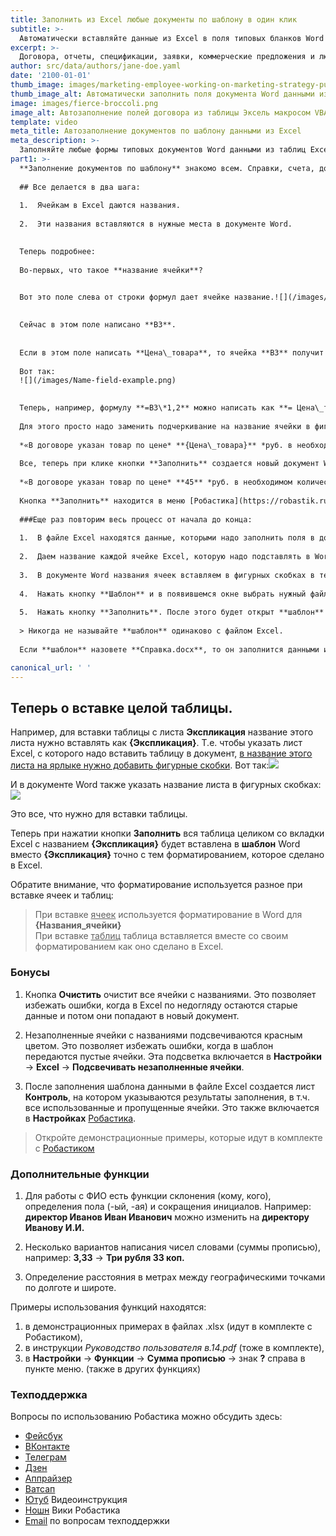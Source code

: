 ```yaml
---
title: Заполнить из Excel любые документы по шаблону в один клик
subtitle: >-
  Автоматически вставляйте данные из Excel в поля типовых бланков Word
excerpt: >-
  Договора, отчеты, спецификации, заявки, коммерческие предложения и любые формы документов .doc автоматически заполняйте по шаблону данными из таблиц Excel с помощью готового макроса VBA. Любые бланки в Word можно заполнять по образцу вставляя содержимое ячеек Excel без программирования вообще.
author: src/data/authors/jane-doe.yaml
date: '2100-01-01'
thumb_image: images/marketing-employee-working-on-marketing-strategy-purple.png
thumb_image_alt: Автоматически заполнить поля документа Word данными из Excel в надстройке VBA
image: images/fierce-broccoli.png
image_alt: Автозаполнение полей договора из таблицы Эксель макросом VBA
template: video
meta_title: Автозаполнение документов по шаблону данными из Excel
meta_description: >-
  Заполняйте любые формы типовых документов Word данными из таблиц Excel с помощью готового макроса VBA автоматически
part1: >-
  **Заполнение документов по шаблону** знакомо всем. Справки, счета, договора, декларации, отчеты и т.д. – сопровождают любой рабочий процесс. Если это часть вашей работы и вы заполняете документы данными из Excel, то вы попали куда нужно. 
  
  ## Все делается в два шага: 
  
  1.  Ячейкам в Excel даются названия. 
  
  2.  Эти названия вставляются в нужные места в документе Word.
  

  Теперь подробнее:
  
  Во-первых, что такое **название ячейки**?


  Вот это поле слева от строки формул дает ячейке название.![](/images/Name-field.png)
  
  
  Сейчас в этом поле написано **В3**. 
  
  
  Если в этом поле написать **Цена\_товара**, то ячейка **В3** получит название **Цена\_товара**. 
  
  Вот так:
  ![](/images/Name-field-example.png)

  
  Теперь, например, формулу **=В3\*1,2** можно написать как **= Цена\_товара\*1,2** и результат будет одинаковый. Попробуйте и сразу все поймете. Со вторым шагом еще проще. Например, содержимое нашей ячейки **Цена\_товара** (в нашем примере это 45) нужно вставить вместо подчеркивания в текст: *«В договоре указан товар по цене* **\__** *руб. в необходимом количестве»*.
  
  Для этого просто надо заменить подчеркивание на название ячейки в фигурных скобках, вот так:
  
  *«В договоре указан товар по цене* **{Цена\_товара}** *руб. в необходимом количестве»*.
  
  Все, теперь при клике кнопки **Заполнить** создается новый документ Word с текстом:
  
  *«В договоре указан товар по цене* **45** *руб. в необходимом количестве»*.
  
  Кнопка **Заполнить** находится в меню [Робастика](https://robastik.ru/features-filling) на вкладке **Надстройки** в Excel:![](/images/MenuWord-2496f53a.png)
  
  ###Еще раз повторим весь процесс от начала до конца:
  
  1.  В файле Excel находятся данные, которыми надо заполнить поля в документе Word.
  
  2.  Даем название каждой ячейке Excel, которую надо подставлять в Word.
  
  3.  В документе Word названия ячеек вставляем в фигурных скобках в те места, куда надо подставлять содержимое этих ячеек. Этот документ Word теперь будем называть **шаблоном**.
  
  4.  Нажать кнопку **Шаблон** и в появившемся окне выбрать нужный файл .docx, в котором вставлены названия ячеек в фигурных скобках.
  
  5.  Нажать кнопку **Заполнить**. После этого будет открыт **шаблон** и в него вместо фигурных скобок будут подставлены данные из Excel. Затем заполненный документ будет сохранен с именем файла Excel и в ту же папку, где находится этот файл Excel. Если файл Excel называется **Справка.xlsx**, то заполненный шаблон сохранится рядом с ним под именем **Справка.docx**.
  
  > Никогда не называйте **шаблон** одинаково с файлом Excel. 
  
  Если **шаблон** назовете **Справка.docx**, то он заполнится данными из Excel и заполненный файл сохранится под именем **Справка.docx** вместо **шаблона**, т.е. **шаблон** пропадет. Лучше назвать шаблон **Шаблон справки.docx**.

canonical_url: ' '
---
```

## Теперь о вставке целой таблицы.

  Например, для вставки таблицы с листа **Экспликация** название этого листа нужно вставлять как **{Экспликация}**. Т.е. чтобы указать лист Excel, с которого надо вставить таблицу в документ, <u>в название этого листа на ярлыке нужно добавить фигурные скобки</u>. Вот так:![](/images/Table-check.png)

  И в документе Word также указать название листа в фигурных скобках:![](/images/Table-into-document.png)

  Это все, что нужно для вставки таблицы. 

  Теперь при нажатии кнопки **Заполнить** вся таблица целиком со вкладки Excel с названием **{Экспликация}** будет вставлена в **шаблон** Word вместо **{Экспликация}** точно с тем форматированием, которое сделано в Excel. 

  Обратите внимание, что форматирование используется разное при вставке ячеек и таблиц:
  >При вставке <u>ячеек</u> используется форматирование в Word для **{Названия_ячейки}**<br>При вставке <u>таблиц</u> таблица вставляется вместе со своим форматированием как оно сделано в Excel.

  ### Бонусы

  1.  Кнопка **Очистить** очистит все ячейки с названиями. Это позволяет избежать ошибки, когда в Excel по недогляду остаются старые данные и потом они попадают в новый документ.

  2.  Незаполненные ячейки с названиями подсвечиваются красным цветом. Это позволяет избежать ошибки, когда в шаблон передаются пустые ячейки. Эта подсветка включается в **Настройки** → **Excel** → **Подсвечивать незаполненные ячейки**.

  3.  После заполнения шаблона данными в файле Excel создается лист **Контроль**, на котором указываются результаты заполнения, в т.ч. все использованные и пропущенные ячейки. Это также включается в **Настройках** [Робастика](/features-filling).

  > Откройте демонстрационные примеры, которые идут в комплекте с [Робастиком](/)

  ### Дополнительные функции

  1.  Для работы с ФИО есть функции склонения (кому, кого), определения пола (-ый, -ая) и сокращения инициалов. Например: **директор Иванов Иван Иванович** можно изменить на **директору Иванову И.И.**
  2.  Несколько вариантов написания чисел словами (суммы прописью), например: **3,33** → **Три рубля 33 коп.**

  3.  Определение расстояния в метрах между географическими точками по долготе и широте.

  Примеры использования функций находятся: 
  1. в демонстрационных примерах в файлах .xlsx (идут в комплекте с Робастиком), 
  2. в инструкции *Руководство пользователя в.14.pdf* (тоже в комплекте), 
  3. в **Настройки** → **Функции** → **Сумма прописью** → знак **?** справа в пункте меню. (также в других функциях)

  ### Техподдержка

  Вопросы по использованию Робастика можно обсудить здесь:
  - [Фейсбук](https://www.facebook.com/groups/excelword/)
  - [ВКонтакте](https://vk.com/exceltoword)
  - [Телеграм](https://t.me/RobastikRu)
  - [Дзен](https://zen.yandex.ru/robastik)
  - [Аппрайзер](http://appraiser.ru/default.aspx?SectionId=32&g=posts&t=14905)
  - [Ватсап](https://wa.me/message/YRGCZNRS7UEAM1)
  - [Ютуб](https://youtu.be/wAaUBo_rXaQ) Видеоинструкция
  - [Ношн](https://wiggly-albatross-82f.notion.site/ebc43e94f3284cbab017c841b37ce881) Вики Робастика
  - [Email](mailto:tech@robastik.ru) по вопросам техподдержки